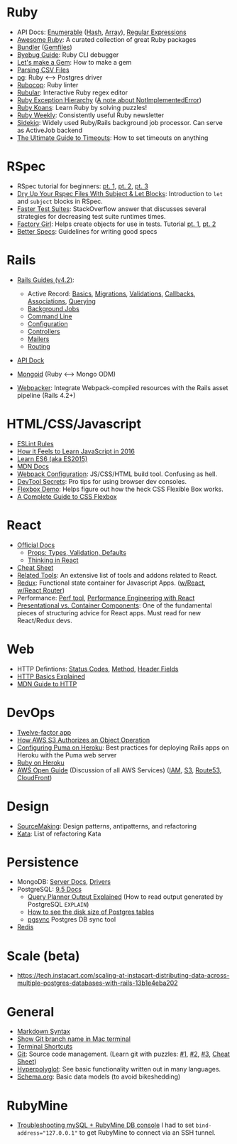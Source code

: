 # Ruby

- API Docs: [Enumerable](https://ruby-doc.org/core-2.3.0/Enumerable.html) ([Hash](https://ruby-doc.org/core-2.3.0/Hash.html), [Array](https://ruby-doc.org/core-2.3.0/Array.html)), [Regular Expressions](https://ruby-doc.org/core-2.3.0/Regexp.html)
- [Awesome Ruby](http://awesome-ruby.com/): A curated collection of great Ruby packages
- [Bundler](http://bundler.io/) ([Gemfiles](http://bundler.io/v1.5/gemfile.html))
- [Byebug Guide](https://github.com/deivid-rodriguez/byebug/blob/master/GUIDE.md): Ruby CLI debugger
- [Let's make a Gem](http://rakeroutes.com/blog/lets-write-a-gem-part-one/): How to make a gem
- [Parsing CSV Files](http://technicalpickles.com/posts/parsing-csv-with-ruby/)
- [pg](https://bitbucket.org/ged/ruby-pg/wiki/Home): Ruby <--> Postgres driver
- [Rubocop](https://rubocop.readthedocs.io/en/latest/): Ruby linter
- [Rubular](http://rubular.com/): Interactive Ruby regex editor
- [Ruby Exception Hierarchy](http://rubylearning.com/satishtalim/ruby_exceptions.html) ([A note about NotImplementedError](http://chrisstump.online/2016/03/23/stop-abusing-notimplementederror/))
- [Ruby Koans](http://rubykoans.com/): Learn Ruby by solving puzzles!
- [Ruby Weekly](http://rubyweekly.com/): Consistently useful Ruby newsletter
- [Sidekiq](https://github.com/mperham/sidekiq/wiki): Widely used Ruby/Rails background job processor. Can serve as ActiveJob backend
- [The Ultimate Guide to Timeouts](https://github.com/ankane/the-ultimate-guide-to-ruby-timeouts): How to set timeouts on anything


# RSpec

- RSpec tutorial for beginners: [pt. 1](https://code.tutsplus.com/articles/rspec-testing-for-beginners-part-1--cms-26716), [pt. 2](https://code.tutsplus.com/articles/rspec-testing-for-beginners-02--cms-26720), [pt. 3](https://code.tutsplus.com/articles/rspec-testing-for-beginners-03--cms-26728)
- [Dry Up Your Rspec Files With Subject & Let Blocks](http://benscheirman.com/2011/05/dry-up-your-rspec-files-with-subject-let-blocks/): Introduction to `let` and `subject` blocks in RSpec.
- [Faster Test Suites](http://stackoverflow.com/a/5085842): StackOverflow answer that discusses several strategies for decreasing test suite runtimes times.
- [Factory Girl](https://github.com/thoughtbot/factory_girl): Helps create objects for use in tests. Tutorial [pt. 1](https://code.tutsplus.com/articles/factory-girl-101--cms-25087), [pt. 2](https://code.tutsplus.com/articles/factory-girl-201--cms-25171)
- [Better Specs](http://www.betterspecs.org/): Guidelines for writing good specs

# Rails

- [Rails Guides (v4.2)](http://guides.rubyonrails.org/v4.2/):
  - Active Record: [Basics](http://guides.rubyonrails.org/v4.2/active_record_basics.html), [Migrations](http://guides.rubyonrails.org/v4.2/active_record_migrations.html), [Validations](http://guides.rubyonrails.org/v4.2/active_record_validations.html), [Callbacks](http://guides.rubyonrails.org/v4.2/active_record_callbacks.html), [Associations](http://guides.rubyonrails.org/v4.2/association_basics.html), [Querying](http://guides.rubyonrails.org/v4.2/active_record_querying.html)
  - [Background Jobs](http://guides.rubyonrails.org/v4.2/active_job_basics.html)
  - [Command Line](http://guides.rubyonrails.org/v4.2/command_line.html)
  - [Configuration](http://guides.rubyonrails.org/v4.2/configuring.html)
  - [Controllers](http://guides.rubyonrails.org/v4.2/action_controller_overview.html)
  - [Mailers](http://guides.rubyonrails.org/v4.2/action_mailer_basics.html)
  - [Routing](http://guides.rubyonrails.org/v4.2/routing.html)

- [API Dock](http://apidock.com/rails/browse)
- [Mongoid](https://docs.mongodb.com/ruby-driver/master/mongoid-tutorials-6.0/) (Ruby <--> Mongo ODM)
- [Webpacker](https://github.com/rails/webpacker): Integrate Webpack-compiled resources with the Rails asset pipeline (Rails 4.2+)

# HTML/CSS/Javascript

- [ESLint Rules](http://eslint.org/docs/rules/)
- [How it Feels to Learn JavaScript in 2016](https://hackernoon.com/how-it-feels-to-learn-javascript-in-2016-d3a717dd577f#.h935mmftb)
- [Learn ES6 (aka ES2015)](https://babeljs.io/docs/learn-es2015/)
- [MDN Docs](https://developer.mozilla.org/en-US/docs/Web/JavaScript)
- [Webpack Configuration](https://webpack.github.io/docs/configuration.html): JS/CSS/HTML build tool. Confusing as hell.
- [DevTool Secrets](http://devtoolsecrets.com/): Pro tips for using browser dev consoles.
- [Flexbox Demo](https://demos.scotch.io/visual-guide-to-css3-flexbox-flexbox-playground/demos/): Helps figure out how the heck CSS Flexible Box works.
- [A Complete Guide to CSS Flexbox](https://css-tricks.com/snippets/css/a-guide-to-flexbox/)

# React

- [Official Docs](https://facebook.github.io/react/docs/getting-started.html)
  - [Props: Types, Validation, Defaults](https://facebook.github.io/react/docs/reusable-components.html)
  - [Thinking in React](https://facebook.github.io/react/docs/thinking-in-react.html)
- [Cheat Sheet](http://ricostacruz.com/cheatsheets/react.html)
- [Related Tools](https://github.com/facebook/react/wiki/Complementary-Tools): An extensive list of tools and addons related to React.
- [Redux](http://redux.js.org/): Functional state container for Javascript Apps. ([w/React](http://redux.js.org/docs/basics/UsageWithReact.html), [w/React Router](http://redux.js.org/docs/advanced/UsageWithReactRouter.html))
- Performance: [Perf tool](http://benchling.engineering/deep-dive-react-perf-debugging/), [Performance Engineering with React](http://benchling.engineering/performance-engineering-with-react/)
- [Presentational vs. Container Components](https://medium.com/@dan_abramov/smart-and-dumb-components-7ca2f9a7c7d0): One of the fundamental pieces of structuring advice for React apps. Must read for new React/Redux devs.

# Web

- HTTP Defintions: [Status Codes](https://www.w3.org/Protocols/rfc2616/rfc2616-sec10.html), [Method](https://www.w3.org/Protocols/rfc2616/rfc2616-sec9.html#sec9), [Header Fields](https://www.w3.org/Protocols/rfc2616/rfc2616-sec14.html#sec14)
- [HTTP Basics Explained](https://www3.ntu.edu.sg/home/ehchua/programming/webprogramming/HTTP_Basics.html)
- [MDN Guide to HTTP](https://developer.mozilla.org/en-US/docs/Web/HTTP)

# DevOps

- [Twelve-factor app](https://12factor.net/)
- [How AWS S3 Authorizes an Object Operation](http://docs.aws.amazon.com/AmazonS3/latest/dev/access-control-auth-workflow-object-operation.html)
- [Configuring Puma on Heroku](https://devcenter.heroku.com/articles/deploying-rails-applications-with-the-puma-web-server): Best practices for deploying Rails apps on Heroku with the Puma web server
- [Ruby on Heroku](https://devcenter.heroku.com/categories/ruby)
- [AWS Open Guide](https://github.com/open-guides/og-aws) (Discussion of all AWS Services) ([IAM](https://github.com/open-guides/og-aws#security-and-iam), [S3](https://github.com/open-guides/og-aws#s3), [Route53](https://github.com/open-guides/og-aws#route-53), [CloudFront](https://github.com/open-guides/og-aws#cloudfront))

# Design

- [SourceMaking](https://sourcemaking.com/): Design patterns, antipatterns, and refactoring
- [Kata](http://kata-log.rocks/refactoring): List of refactoring Kata

# Persistence

- MongoDB: [Server Docs](https://docs.mongodb.com/manual/), [Drivers](https://docs.mongodb.com/ecosystem/drivers/)
- PostgreSQL: [9.5 Docs](https://www.postgresql.org/docs/9.5/static/index.html)
  - [Query Planner Output Explained](https://gist.github.com/hgmnz/883144) (How to read output generated by PostgreSQL `EXPLAIN`)
  - [How to see the disk size of Postgres tables](https://stackoverflow.com/a/2596678)
  - [pgsync](https://github.com/ankane/pgsync) Postgres DB sync tool
- [Redis](http://redis.io/)

# Scale (beta)

- https://tech.instacart.com/scaling-at-instacart-distributing-data-across-multiple-postgres-databases-with-rails-13b1e4eba202

# General

- [Markdown Syntax](https://daringfireball.net/projects/markdown/syntax)
- [Show Git branch name in Mac terminal](http://martinfitzpatrick.name/article/add-git-branch-name-to-terminal-prompt-mac/)
- [Terminal Shortcuts](https://content.pivotal.io/blog/terminal-beyond-ctrl-a-and-ctrl-e)
- [Git](https://git-scm.com/): Source code management. (Learn git with puzzles: [#1](http://learngitbranching.js.org/), [#2](https://github.com/git-game/git-game), [#3](https://github.com/git-game/git-game-v2), [Cheat Sheet](https://gist.github.com/akras14/3d242d80af8388ebca60))
- [Hyperpolyglot](http://hyperpolyglot.org/): See basic functionality written out in many languages.
- [Schema.org](http://schema.org/): Basic data models (to avoid bikeshedding)

# RubyMine

- [Troubleshooting mySQL + RubyMine DB console](https://stackoverflow.com/questions/6865538/solving-a-communications-link-failure-with-jdbc-and-mysql/10772407#10772407) I had to set `bind-address="127.0.0.1"` to get RubyMine to connect via an SSH tunnel.
